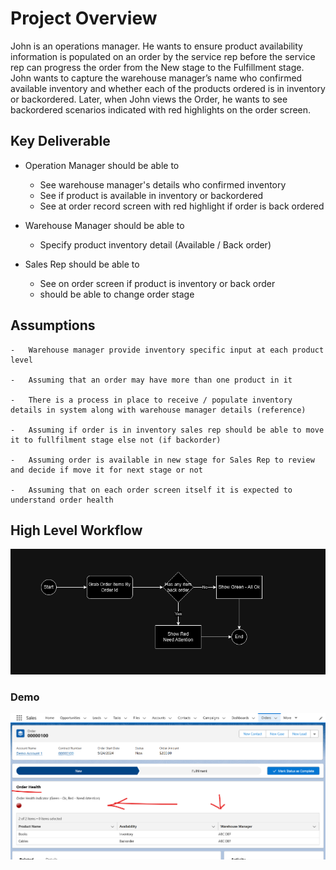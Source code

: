 # Project Overview

John is an operations manager. He wants to ensure product availability information is populated on
an order by the service rep before the service rep can progress the order from the New stage to the
Fulfillment stage. John wants to capture the warehouse manager’s name who confirmed available
inventory and whether each of the products ordered is in inventory or backordered. Later, when John
views the Order, he wants to see backordered scenarios indicated with red highlights on the order
screen.

## Key Deliverable

- Operation Manager should be able to

  - See warehouse manager's details who confirmed inventory
  - See if product is available in inventory or backordered
  - See at order record screen with red highlight if order is back ordered

- Warehouse Manager should be able to

  - Specify product inventory detail (Available / Back order)

- Sales Rep should be able to
  - See on order screen if product is inventory or back order
  - should be able to change order stage

## Assumptions

    -   Warehouse manager provide inventory specific input at each product level

    -   Assuming that an order may have more than one product in it

    -   There is a process in place to receive / populate inventory details in system along with warehouse manager details (reference)

    -   Assuming if order is in inventory sales rep should be able to move it to fullfilment stage else not (if backorder)

    -   Assuming order is available in new stage for Sales Rep to review and decide if move it for next stage or not

    -   Assuming that on each order screen itself it is expected to understand order health

## High Level Workflow

![Workflow](docs/images/flow.png)

### Demo

![Snapshot](docs/images/demo.png)
